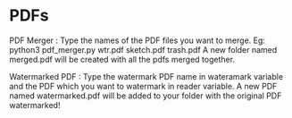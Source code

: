 # PDFs

PDF Merger :
Type the names of the PDF files you want to merge. Eg: python3 pdf_merger.py wtr.pdf sketch.pdf trash.pdf
A new folder named merged.pdf will be created with all the pdfs merged together.

Watermarked PDF :
Type the watermark PDF name in wateramark variable and the PDF which you want to watermark in reader variable.
A new PDF named watermarked.pdf will be added to your folder with the original PDF watermarked!
